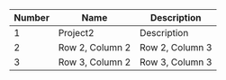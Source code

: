 
| Number | Name | Description |
| --- | --- | --- |
| 1 |  Project2 | Description | [Link to Item1][(https://github.com/davidlee3589/portfolio/tree/main/project2)] | Row 1, Column 3 |
| 2 | Row 2, Column 2 | Row 2, Column 3 |
| 3 | Row 3, Column 2 | Row 3, Column 3 |

